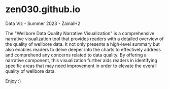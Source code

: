 # zen030.github.io
Data Viz - Summer 2023 - ZainalH2

The "Wellbore Data Quality Narrative Visualization" is a comprehensive narrative visualization tool that provides readers with a detailed overview of the quality of wellbore data. It not only presents a high-level summary but also enables readers to delve deeper into the charts to effectively address and comprehend any concerns related to data quality. By offering a narrative component, this visualization further aids readers in identifying specific areas that may need improvement in order to elevate the overall quality of wellbore data.

Enjoy :)
